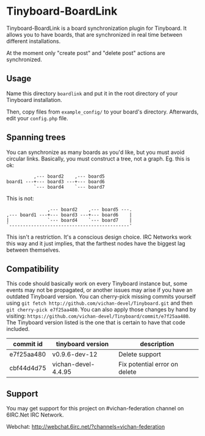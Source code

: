 Tinyboard-BoardLink
===================

Tinyboard-BoardLink is a board synchronization plugin for Tinyboard. It
allows you to have boards, that are synchronized in real time between
different installations.

At the moment only "create post" and "delete post" actions are synchronized.


Usage
-----
Name this directory ```boardlink``` and put it in the root directory of your
Tinyboard installation.

Then, copy files from ```example_config/``` to your board's directory.
Afterwards, edit your ```config.php``` file.


Spanning trees
--------------
You can synchronize as many boards as you'd like, but you must avoid circular
links. Basically, you must construct a tree, not a graph. Eg. this is ok:

              ,--- board2    ,--- board5
    board1 ---+--- board3 ---+--- board6
              `--- board4    `--- board7

This is not:

                   ,--- board2    ,--- board5 ---.
    ,--- board1 ---+--- board3 ---+--- board6    | 
    |              `--- board4    `--- board7    |
    `--------------------------------------------'

This isn't a restriction. It's a conscious design choice. IRC Networks work
this way and it just implies, that the farthest nodes have the biggest lag
between themselves.


Compatibility
-------------
This code should basically work on every Tinyboard instance but, some
events may not be propagated, or another issues may arise if you have an
outdated Tinyboard version. You can cherry-pick missing commits yourself
using ```git fetch http://github.com/vichan-devel/Tinyboard.git``` and
then ```git cherry-pick e7f25aa480```. You can also apply those changes
by hand by visiting: ```https://github.com/vichan-devel/Tinyboard/commit/e7f25aa480```.
The Tinyboard version listed is the one that is certain to have that code
included.

| commit id  | tinyboard version   | description                   |
| ---------- | ------------------- | ----------------------------- |
| e7f25aa480 | v0.9.6-dev-12       | Delete support                |
| cbf44d4d75 | vichan-devel-4.4.95 | Fix potential error on delete |


Support
-------
You may get support for this project on #vichan-federation channel on
6IRC.Net IRC Network.

Webchat: http://webchat.6irc.net/?channels=vichan-federation

